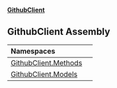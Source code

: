 #### [GithubClient](index 'index')

## GithubClient Assembly

| Namespaces | |
| :--- | :--- |
| [GithubClient.Methods](GithubClient.Methods 'GithubClient.Methods') | |
| [GithubClient.Models](GithubClient.Models 'GithubClient.Models') | |
